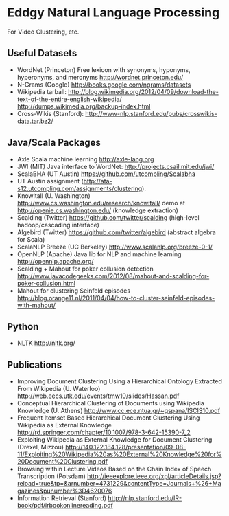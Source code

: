 
Eddgy Natural Language Processing
=================================

For Video Clustering, etc.

Useful Datasets
---------------

* WordNet (Princeton) Free lexicon with synonyms, hyponyms, hyperonyms, and meronyms http://wordnet.princeton.edu/
* N-Grams (Google) http://books.google.com/ngrams/datasets
* Wikipedia tarball: http://blog.wikimedia.org/2012/04/09/download-the-text-of-the-entire-english-wikipedia/ http://dumps.wikimedia.org/backup-index.html
* Cross-Wikis (Stanford): http://www-nlp.stanford.edu/pubs/crosswikis-data.tar.bz2/

Java/Scala Packages
-------------------

* Axle Scala machine learning http://axle-lang.org
* JWI (MIT) Java interface to WordNet: http://projects.csail.mit.edu/jwi/
* ScalaBHA (UT Austin) https://github.com/utcompling/Scalabha
* UT Austin assignment (http://ata-s12.utcompling.com/assignments/clustering).
* Knowitall (U. Washington) http://www.cs.washington.edu/research/knowitall/ demo at http://openie.cs.washington.edu/ (knowledge extraction)
* Scalding (Twitter) https://github.com/twitter/scalding (high-level hadoop/cascading interface)
* Algebird (Twitter) https://github.com/twitter/algebird (abstract algebra for Scala)
* ScalaNLP Breeze (UC Berkeley) http://www.scalanlp.org/breeze-0-1/
* OpenNLP (Apache) Java lib for NLP and machine learning http://opennlp.apache.org/
* Scalding + Mahout for poker collusion detection http://www.javacodegeeks.com/2012/08/mahout-and-scalding-for-poker-collusion.html
* Mahout for clustering Seinfeld episodes http://blog.orange11.nl/2011/04/04/how-to-cluster-seinfeld-episodes-with-mahout/

Python
------

* NLTK http://nltk.org/

Publications
----------

* Improving Document Clustering Using a Hierarchical Ontology Extracted From Wikipedia (U. Waterloo) http://web.eecs.utk.edu/events/tmw10/slides/Hassan.pdf
* Conceptual Hierarchical Clustering of Documents using Wikipedia Knowledge (U. Athens) http://www.cc.ece.ntua.gr/~gspana/ISCIS10.pdf
* Frequent Itemset Based Hierarchical Document Clustering Using Wikipedia as External Knowledge http://rd.springer.com/chapter/10.1007/978-3-642-15390-7_2
* Exploiting Wikipedia as External Knowledge for Document Clustering (Drexel, Mizzou) http://140.122.184.128/presentation/09-08-11/Exploiting%20Wikipedia%20as%20External%20Knowledge%20for%20Document%20Clustering.pdf
* Browsing within Lecture Videos Based on the Chain Index of Speech Transcription (Potsdam) http://ieeexplore.ieee.org/xpl/articleDetails.jsp?reload=true&tp=&arnumber=4731229&contentType=Journals+%26+Magazines&punumber%3D4620076
* Information Retrieval (Stanford) http://nlp.stanford.edu/IR-book/pdf/irbookonlinereading.pdf

